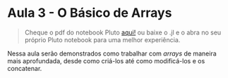 # Aula 3 - O Básico de Arrays

> Cheque o pdf do notebook Pluto [aqui!](basico_arrays.pdf)
ou baixe o .jl e o abra no seu próprio Pluto notebook para uma melhor experiência.

Nessa aula serão demonstrados como trabalhar com *arrays* de maneira mais aprofundada, desde como criá-los até como modificá-los e os concatenar.